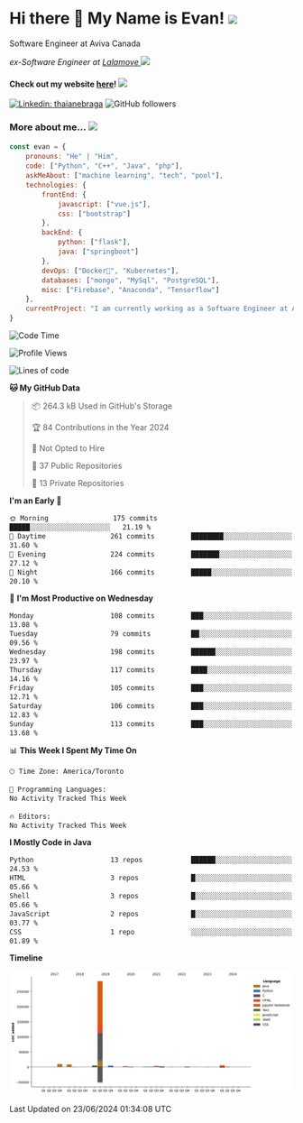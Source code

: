<h1>Hi there 👋 My Name is Evan!   <img src="https://media.giphy.com/media/10GN73YGycPXQk/giphy.gif" width=50></h1>

<p> Software Engineer at Aviva Canada </p>

<p><em>ex-Software Engineer at <a href="https://www.lalamove.com/hongkong/zh/home">Lalamove </a><img src="https://media.giphy.com/media/HMSLfCl5BsXoQ/giphy.gif" width="60">
</em></p>

<h4>Check out my website <a href="https://hoyeechan.com/">here</a>! <img src="https://media.giphy.com/media/cuPm4p4pClZVC/giphy.gif" width=50></h4>

[![Linkedin: thaianebraga](https://img.shields.io/badge/-Evan-blue?style=flat-square&logo=Linkedin&logoColor=white&link=https://www.linkedin.com/in/ho-yee-chan/)](https://www.linkedin.com/in/ho-yee-chan/)
![GitHub followers](https://img.shields.io/github/followers/hyc121110?label=Follow&style=social)

<!--
**hyc121110/hyc121110** is a ✨ _special_ ✨ repository because its `README.md` (this file) appears on your GitHub profile.

Here are some ideas to get you started:

- 🔭 I’m currently working on ...
- 🌱 I’m currently learning ...
- 👯 I’m looking to collaborate on ...
- 🤔 I’m looking for help with ...
- 💬 Ask me about ...
- 📫 How to reach me: ...
- 😄 Pronouns: ...
- ⚡ Fun fact: ...
-->

<h3> More about me... <img src="https://media.giphy.com/media/Q94xQWspTUkShljj8P/giphy.gif" width=50> </h3>


```javascript
const evan = {
    pronouns: "He" | "Him",
    code: ["Python", "C++", "Java", "php"],
    askMeAbout: ["machine learning", "tech", "pool"],
    technologies: {
        frontEnd: {
            javascript: ["vue.js"],
            css: ["bootstrap"]
        },
        backEnd: {
            python: ["flask"],
            java: ["springboot"]
        },
        devOps: ["Docker🐳", "Kubernetes"],
        databases: ["mongo", "MySql", "PostgreSQL"],
        misc: ["Firebase", "Anaconda", "Tensorflow"]
    },
    currentProject: "I am currently working as a Software Engineer at Aviva Canada",
}
```


<!--START_SECTION:waka-->
![Code Time](http://img.shields.io/badge/Code%20Time-60%20hrs%2031%20mins-blue)

![Profile Views](http://img.shields.io/badge/Profile%20Views-0-blue)

![Lines of code](https://img.shields.io/badge/From%20Hello%20World%20I%27ve%20Written-330.4%20thousand%20lines%20of%20code-blue)

**🐱 My GitHub Data** 

> 📦 264.3 kB Used in GitHub's Storage 
 > 
> 🏆 84 Contributions in the Year 2024
 > 
> 🚫 Not Opted to Hire
 > 
> 📜 37 Public Repositories 
 > 
> 🔑 13 Private Repositories 
 > 
**I'm an Early 🐤** 

```text
🌞 Morning                175 commits         █████░░░░░░░░░░░░░░░░░░░░   21.19 % 
🌆 Daytime                261 commits         ████████░░░░░░░░░░░░░░░░░   31.60 % 
🌃 Evening                224 commits         ███████░░░░░░░░░░░░░░░░░░   27.12 % 
🌙 Night                  166 commits         █████░░░░░░░░░░░░░░░░░░░░   20.10 % 
```
📅 **I'm Most Productive on Wednesday** 

```text
Monday                   108 commits         ███░░░░░░░░░░░░░░░░░░░░░░   13.08 % 
Tuesday                  79 commits          ██░░░░░░░░░░░░░░░░░░░░░░░   09.56 % 
Wednesday                198 commits         ██████░░░░░░░░░░░░░░░░░░░   23.97 % 
Thursday                 117 commits         ████░░░░░░░░░░░░░░░░░░░░░   14.16 % 
Friday                   105 commits         ███░░░░░░░░░░░░░░░░░░░░░░   12.71 % 
Saturday                 106 commits         ███░░░░░░░░░░░░░░░░░░░░░░   12.83 % 
Sunday                   113 commits         ███░░░░░░░░░░░░░░░░░░░░░░   13.68 % 
```


📊 **This Week I Spent My Time On** 

```text
🕑︎ Time Zone: America/Toronto

💬 Programming Languages: 
No Activity Tracked This Week

🔥 Editors: 
No Activity Tracked This Week
```

**I Mostly Code in Java** 

```text
Python                   13 repos            ██████░░░░░░░░░░░░░░░░░░░   24.53 % 
HTML                     3 repos             █░░░░░░░░░░░░░░░░░░░░░░░░   05.66 % 
Shell                    3 repos             █░░░░░░░░░░░░░░░░░░░░░░░░   05.66 % 
JavaScript               2 repos             █░░░░░░░░░░░░░░░░░░░░░░░░   03.77 % 
CSS                      1 repo              ░░░░░░░░░░░░░░░░░░░░░░░░░   01.89 % 
```



**Timeline**

![Lines of Code chart](https://raw.githubusercontent.com/hyc121110/hyc121110/master/assets/bar_graph.png)


 Last Updated on 23/06/2024 01:34:08 UTC
<!--END_SECTION:waka-->
